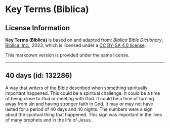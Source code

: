 # Key Terms (Biblica)

## License Information

**Key Terms (Biblica)** is based on and adapted from: _Biblica Bible Dictionary_, [Biblica, Inc.](https://www.biblica.com/), 2023, which is licensed under a [CC BY-SA 4.0 license](https://creativecommons.org/licenses/by-sa/4.0/legalcode.en).

This markdown version is provided under the same license.



--------------------------------

## 40 days (id: 132286)

A way that writers of the Bible described when something spiritually important happened. This could be a spiritual challenge. It could be a time of being close to God or meeting with God. It could be a time of turning away from sin and having stronger faith in God. It may or may not have lasted for a period of 40 days and 40 nights. The numbers were a sign about the spiritual thing that happened. This sign was important in the lives of many prophets and in the life of Jesus.


